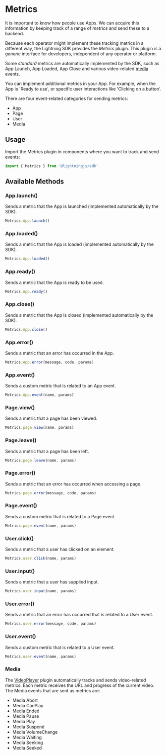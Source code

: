 # Metrics

It is important to know how people use Apps. We can acquire this information by keeping track of a range of *metrics* and send these to a backend.

Because each operator might implement these tracking metrics in a different way, the Lightning SDK provides the *Metrics* plugin. This plugin is a *generic* interface for developers, independent of any operator or platform.

Some *standard* metrics are automatically implemented by the  SDK, such as  App Launch, App Loaded, App Close and various video-related [media](#media) events.

You can implement additional metrics in your App. For example, when the App is 'Ready to use', or specific user interactions like 'Clicking on a button'.

There are four event-related categories for sending metrics:

* App
* Page
* User
* Media

## Usage

Import the Metrics plugin in components where you want to track and send events:

```js
import { Metrics } from '@lightningjs/sdk'
```

## Available Methods

### App.launch()

Sends a metric that the App is launched (implemented automatically by the SDK).

```js
Metrics.App.launch()
```

### App.loaded()

Sends a metric that the App is loaded (implemented automatically by the SDK).

```js
Metrics.App.loaded()
```

### App.ready()

Sends a metric that the App is ready to be used.

```js
Metrics.App.ready()
```

### App.close()

Sends a metric that the App is closed (implemented automatically by the SDK).

```js
Metrics.App.close()
```

### App.error()

Sends a metric that an error has occurred in the App.

```js
Metrics.App.error(message, code, params)
```

### App.event()

Sends a custom metric that is related to an App event.

```js
Metrics.App.event(name, params)
```

### Page.view()

Sends a metric that a page has been viewed.

```js
Metrics.page.view(name, params)
```

### Page.leave()

Sends a metric that a page has been left.

```js
Metrics.page.leave(name, params)
```

### Page.error()

Sends a metric that an error has occurred when accessing a page.

```js
Metrics.page.error(message, code, params)
```

### Page.event()

Sends a custom metric that is related to a Page event.

```js
Metrics.page.event(name, params)
```

### User.click()

Sends a metric that a user has clicked on an element.

```js
Metrics.user.click(name, params)
```

### User.input()

Sends a metric that a user has supplied input.

```js
Metrics.user.input(name, params)
```

### User.error()

Sends a metric that an error has occurred that is related to a User event.

```js
Metrics.user.error(message, code, params)
```

### User.event()

Sends a custom metric that is related to a User event.

```js
Metrics.user.event(name, params)
```

### Media

The [VideoPlayer](videoplayer.md) plugin automatically tracks and sends video-related metrics. Each metric receives the URL and progress of the current video. The Media events that are sent as metrics are:

* Media Abort
* Media CanPlay
* Media Ended
* Media Pause
* Media Play
* Media Suspend
* Media VolumeChange
* Media  Waiting
* Media Seeking
* Media Seeked
